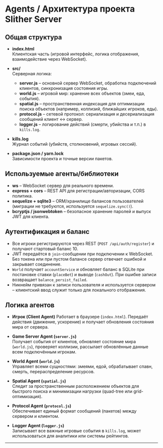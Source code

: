 # Agents / Архитектура проекта Slither Server

## Общая структура
- **index.html**  
  Клиентская часть (игровой интерфейс, логика отображения, взаимодействие через WebSocket).

- **src/**  
  Серверная логика:
    - **server.js** – основной сервер WebSocket, обработка подключений клиентов, синхронизация состояния игры.
    - **world.js** – игровой мир: хранение всех объектов (змеи, еда, события).
    - **spatial.js** – пространственная индексация для оптимизации поиска объектов (например, коллизий, ближайших игроков, еды).
    - **protocol.js** – сетевой протокол: сериализация и десериализация сообщений клиент ↔ сервер.
    - **logger.js** – логирование действий (смерти, убийства и т.п.) в `kills.log`.

- **kills.log**  
  Журнал событий (убийств, столкновений, игровых сессий).

- **package.json / yarn.lock**  
  Зависимости проекта и точные версии пакетов.

## Используемые агенты/библиотеки
- **ws** – WebSocket сервер для реального времени.
- **express + cors** – REST API для регистрации/авторизации, CORS политика.
- **sequelize + sqlite3** – ORM/хранилище балансов пользователей (миграции не требуются, используется `sequelize.sync()`).
- **bcryptjs / jsonwebtoken** – безопасное хранение паролей и выпуск JWT для клиента.

## Аутентификация и баланс
- Все игроки регистрируются через REST (`POST /api/auth/register`) и получают стартовый баланс 10.
- JWT передаётся в `join`-сообщении при подключении к WebSocket. Без токена или при пустом балансе сервер отвечает ошибкой и закрывает соединение.
- `World` получает `accountService` и обновляет баланс в SQLite при постановке ставки (`placeBet`) и выводе (`cashOut`). При ошибке записи возвращает `balance_persist_failed`.
- Никнейм привязан к записи пользователя и используется сервером – клиентский ввод служит только для локального отображения.

## Логика агентов
- **Игрок (Client Agent)**
  Работает в браузере (`index.html`). Передаёт действия (движение, ускорение) и получает обновления состояния мира от сервера.

- **Game Server Agent (`server.js`)**  
  Получает события от клиентов, обновляет состояние мира (`world.js`), проверяет коллизии, рассылает обновлённые данные всем подключённым игрокам.

- **World Agent (`world.js`)**  
  Управляет всеми сущностями: змеями, едой, обрабатывает спавн, смерть, перераспределение ресурсов.

- **Spatial Agent (`spatial.js`)**  
  Следит за пространственным расположением объектов для быстрого поиска и минимизации нагрузки (quad-tree или grid-оптимизация).

- **Protocol Agent (`protocol.js`)**  
  Обеспечивает единый формат сообщений (пакетов) между сервером и клиентом.

- **Logger Agent (`logger.js`)**  
  Записывает все важные игровые события в `kills.log`, может использоваться для аналитики или системы рейтингов.

---
